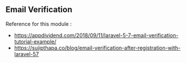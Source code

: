 ## Email Verification

Reference for this module :
* https://appdividend.com/2018/09/11/laravel-5-7-email-verification-tutorial-example/
* https://sujipthapa.co/blog/email-verification-after-registration-with-laravel-57

